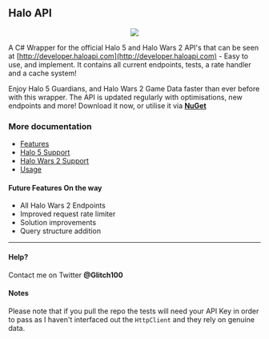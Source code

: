 Halo API
---------------
<center><img src="http://i.imgur.com/EP1ilsq.png?1" /></center>

A C# Wrapper for the official Halo 5 and Halo Wars 2 API's that can be seen at [http://developer.haloapi.com](http://developer.haloapi.com) - Easy to use, and implement. It contains all current endpoints, tests, a rate handler and a cache system!

Enjoy Halo 5 Guardians, and Halo Wars 2 Game Data faster than ever before with this wrapper. The API is updated regularly with optimisations, new endpoints and more! Download it now, or utilise it via [**NuGet**](https://www.nuget.org/packages/HaloEzAPI)

### More documentation
* [Features](docs/Features.md)
* [Halo 5 Support](docs/Halo5.md)
* [Halo Wars 2 Support](docs/HaloWars2.md)
* [Usage](docs/Usage.md)


#### Future Features On the way
- All Halo Wars 2 Endpoints
- Improved request rate limiter
- Solution improvements
- Query structure addition

----------


#### Help?
Contact me on Twitter **@Glitch100**

#### Notes
Please note that if you pull the repo the tests will need your API Key in order to pass as I haven't interfaced out the `HttpClient` and they rely on genuine data.
